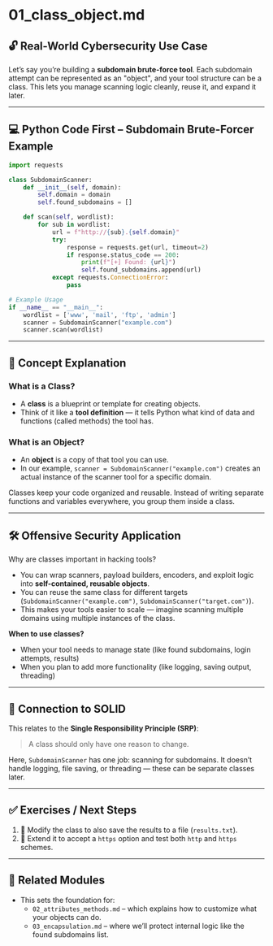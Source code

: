 
# 01_class_object.md

## 🔓 Real-World Cybersecurity Use Case

Let’s say you’re building a **subdomain brute-force tool**. Each subdomain attempt can be represented as an "object", and your tool structure can be a class. This lets you manage scanning logic cleanly, reuse it, and expand it later.

---

## 💻 Python Code First – Subdomain Brute-Forcer Example

```python
import requests

class SubdomainScanner:
    def __init__(self, domain):
        self.domain = domain
        self.found_subdomains = []

    def scan(self, wordlist):
        for sub in wordlist:
            url = f"http://{sub}.{self.domain}"
            try:
                response = requests.get(url, timeout=2)
                if response.status_code == 200:
                    print(f"[+] Found: {url}")
                    self.found_subdomains.append(url)
            except requests.ConnectionError:
                pass

# Example Usage
if __name__ == "__main__":
    wordlist = ['www', 'mail', 'ftp', 'admin']
    scanner = SubdomainScanner("example.com")
    scanner.scan(wordlist)
```

---

## 📘 Concept Explanation

### What is a Class?
- A **class** is a blueprint or template for creating objects.
- Think of it like a **tool definition** — it tells Python what kind of data and functions (called methods) the tool has.

### What is an Object?
- An **object** is a copy of that tool you can use.
- In our example, `scanner = SubdomainScanner("example.com")` creates an actual instance of the scanner tool for a specific domain.

Classes keep your code organized and reusable. Instead of writing separate functions and variables everywhere, you group them inside a class.

---

## 🛠 Offensive Security Application

Why are classes important in hacking tools?

- You can wrap scanners, payload builders, encoders, and exploit logic into **self-contained, reusable objects**.
- You can reuse the same class for different targets (`SubdomainScanner("example.com")`, `SubdomainScanner("target.com")`).
- This makes your tools easier to scale — imagine scanning multiple domains using multiple instances of the class.

**When to use classes?**
- When your tool needs to manage state (like found subdomains, login attempts, results)
- When you plan to add more functionality (like logging, saving output, threading)

---

## 🔐 Connection to SOLID

This relates to the **Single Responsibility Principle (SRP)**:
> A class should only have one reason to change.

Here, `SubdomainScanner` has one job: scanning for subdomains. It doesn’t handle logging, file saving, or threading — these can be separate classes later.

---

## ✅ Exercises / Next Steps

1. 🔧 Modify the class to also save the results to a file (`results.txt`).
2. 🔀 Extend it to accept a `https` option and test both `http` and `https` schemes.

---

## 🔗 Related Modules

- This sets the foundation for:  
  - `02_attributes_methods.md` – which explains how to customize what your objects can do.  
  - `03_encapsulation.md` – where we’ll protect internal logic like the found subdomains list.
